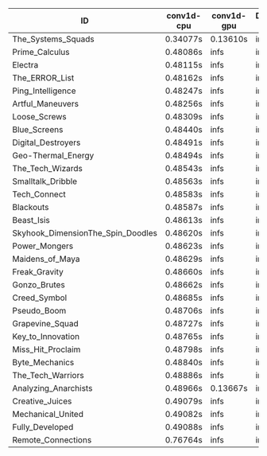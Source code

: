 |ID|conv1d-cpu|conv1d-gpu|DWSPConv2D-gpu|gemm-gpu|avg|
|-|-|-|-|-|-|
|The_Systems_Squads|0.34077s|0.13610s|infs|4.52384s|infs|
|Prime_Calculus|0.48086s|infs|infs|4.54352s|infs|
|Electra|0.48115s|infs|infs|4.55375s|infs|
|The_ERROR_List|0.48162s|infs|infs|4.53102s|infs|
|Ping_Intelligence|0.48247s|infs|infs|4.53670s|infs|
|Artful_Maneuvers|0.48256s|infs|infs|4.52211s|infs|
|Loose_Screws|0.48309s|infs|infs|4.52404s|infs|
|Blue_Screens|0.48440s|infs|infs|4.51953s|infs|
|Digital_Destroyers|0.48491s|infs|infs|4.50831s|infs|
|Geo-Thermal_Energy|0.48494s|infs|infs|4.53016s|infs|
|The_Tech_Wizards|0.48543s|infs|infs|4.54675s|infs|
|Smalltalk_Dribble|0.48563s|infs|infs|4.51174s|infs|
|Tech_Connect|0.48583s|infs|infs|4.54751s|infs|
|Blackouts|0.48587s|infs|infs|4.50981s|infs|
|Beast_Isis|0.48613s|infs|infs|4.53014s|infs|
|Skyhook_DimensionThe_Spin_Doodles|0.48620s|infs|infs|4.55143s|infs|
|Power_Mongers|0.48623s|infs|infs|4.53548s|infs|
|Maidens_of_Maya|0.48629s|infs|infs|4.55374s|infs|
|Freak_Gravity|0.48660s|infs|infs|4.54619s|infs|
|Gonzo_Brutes|0.48662s|infs|infs|4.51269s|infs|
|Creed_Symbol|0.48685s|infs|infs|4.49304s|infs|
|Pseudo_Boom|0.48706s|infs|infs|4.51519s|infs|
|Grapevine_Squad|0.48727s|infs|infs|4.52539s|infs|
|Key_to_Innovation|0.48765s|infs|infs|4.51317s|infs|
|Miss_Hit_Proclaim|0.48798s|infs|infs|4.51503s|infs|
|Byte_Mechanics|0.48840s|infs|infs|4.51226s|infs|
|The_Tech_Warriors|0.48886s|infs|infs|4.55324s|infs|
|Analyzing_Anarchists|0.48966s|0.13667s|infs|4.54272s|infs|
|Creative_Juices|0.49079s|infs|infs|4.53557s|infs|
|Mechanical_United|0.49082s|infs|infs|4.55354s|infs|
|Fully_Developed|0.49088s|infs|infs|4.58374s|infs|
|Remote_Connections|0.76764s|infs|infs|4.55305s|infs|
